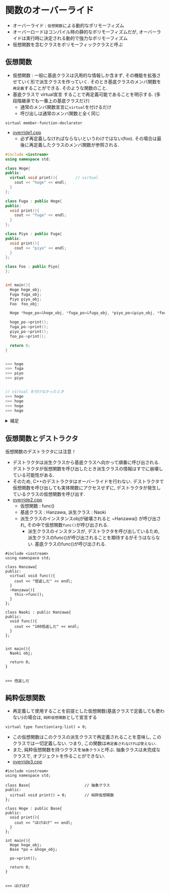 # 関数のオーバーライド

- オーバーライド : `仮想関数`による動的なポリモーフィズム
- オーバーロードはコンパイル時の静的なポリモーフィズムだが, オーバーライドは実行時に決定される動的で強力なポリモーフィズム
- 仮想関数を含むクラスをポリモーフィッククラスと呼ぶ


## 仮想関数
- 仮想関数 : 一般に基底クラスは汎用的な情報しか含まず, その機能を拡張させていく形で派生クラスを作っていく. そのとき基底クラスのメンバ関数を`再定義`することができる. そのような関数のこと.
- 基底クラスで virtual宣言 することで再定義可能であることを明示する. (多段階継承でも一番上の基底クラスだけ)
  - 通常のメンバ関数宣言に`virtual`を付けるだけ
  - 呼び出しは通常のメンバ関数と全く同じ
```
virtual member-function-declarator
```

- [override1.cpp](./src/override1.cpp)
  - 必ず再定義しなければならないというわけではない(foo). その場合は最後に再定義したクラスのメンバ関数が参照される. 
```cpp
#include <iostream>
using namespace std;

class Hoge{
public:
  virtual void print(){        // virtual
    cout << "hoge" << endl;
  }
};

class Fuga : public Hoge{
public:
  void print(){
    cout << "fuga" << endl;
  }
};

class Piyo : public Fuga{
public:
  void print(){
    cout << "piyo" << endl;
  }
};

class Foo : public Piyo{
};


int main(){
  Hoge hoge_obj;
  Fuga fuga_obj;
  Piyo piyo_obj;
  Foo  foo_obj;

  Hoge *hoge_po=&hoge_obj, *fuga_po=&fuga_obj, *piyo_po=&piyo_obj, *foo_po=&foo_obj;

  hoge_po->print();
  fuga_po->print();
  piyo_po->print();
  foo_po->print();

  return 0;
}


>>> hoge
>>> fuga
>>> piyo
>>> piyo


// virtual を付けなかったとき
>>> hoge
>>> hoge
>>> hoge
>>> hoge
```

<details>
<summary>補足</summary>

- 通常の関数やフレンド関数, メンバ関数などはコンパイル時にアドレスが判明する. これらはコンパイル時点でそれぞれの関数を呼ぶアドレス情報が確定されるため, 関数の呼び出しにかかるオーバーヘッドが少なく, 効率が良い. このようにコンパイル時点で確定している情報を`コンパイル時バインディング`と呼ぶ. 
  - 高速に動作するが柔軟性に欠ける
- オーバーライドのような, オブジェクト指向において, 実行時に決定される情報を`実行時バインディング`と呼ぶ.
  - オーバーヘッドが大きくなるが非常に高い柔軟性がある
</details>




## 仮想関数とデストラクタ
仮想関数のデストラクタには注意！
- デストラクタは派生クラスから基底クラスへ向かって順番に呼び出される. デストラクタが仮想関数を呼び出したとき派生クラスの情報はすでに崩壊している可能性がある. 
- そのため, C++のデストラクタはオーバーライドを行わない. デストラクタで仮想関数を呼び出しても実体関数にアクセスせずに, デストラクタが発生しているクラスの仮想関数を呼び出す.
- [override2.cpp](./src/override2.cpp)
  - 仮想関数 : func()
  - 基底クラス : Hanzawa, 派生クラス : Naoki
  - 派生クラスのインスタンスobjが破壊されると ~Hanzawa() が呼び出され, その中で仮想関数`func()`が呼び出される.
    - 派生クラスのインスタンスが, デストラクタを呼び出しているため, 派生クラスのfunc()が呼び出されることを期待するがそうはならない. 基底クラスのfunc()が呼び出される.
```
#include <iostream>
using namespace std;

class Hanzawa{
public:
  virtual void func(){
    cout << "倍返しだ" << endl;
  }
  ~Hanzawa(){
    this->func();
  }
};

class Naoki : public Hanzawa{
public:
  void func(){
    cout << "100倍返しだ" << endl;
  }
};


int main(){
  Naoki obj;

  return 0;
}


>>> 倍返しだ
```



## 純粋仮想関数
- 再定義して使用することを前提とした仮想関数(基底クラスで定義しても使わない)の場合は, `純粋仮想関数`として宣言する
```
virtual type function(arg-list) = 0;
```
- この仮想関数はこのクラスの派生クラスで再定義されることを意味し, このクラスでは一切定義しない. つまり, この関数は`再定義されなければ使えない`.
- また, 純粋仮想関数を持つクラスを`抽象クラス`と呼ぶ. 抽象クラスは未完成なクラスで, オブジェクトを作ることができない. 
- [override3.cpp](./src/override3.cpp)
```
#include <iostream>
using namespace std;

class Base{                        // 抽象クラス
public:
  virtual void print() = 0;        // 純粋仮想関数
};

class Hoge : public Base{
public:
  void print(){
    cout << "ほげほげ" << endl;
  }
};

int main(){
  Hoge hoge_obj;
  Base *po = &hoge_obj;

  po->print();
  
  return 0;
}


>>> ほげほげ
```


